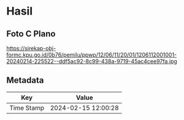 # Hasil

## Foto C Plano

https://sirekap-obj-formc.kpu.go.id/0b76/pemilu/ppwp/12/06/11/20/01/1206112001001-20240214-225522--ddf5ac92-8c99-438a-9719-45ac4cee97fa.jpg


## Metadata

| Key        | Value               |
| ---------- | ------------------- |
| Time Stamp | 2024-02-15 12:00:28 |



